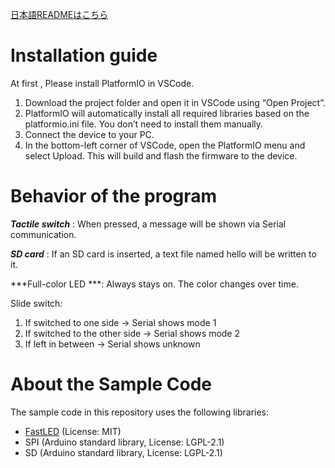 [日本語READMEはこちら](./README.ja.md)

# Installation guide
At first , Please install PlatformIO in VSCode.

1. Download the project folder and open it in VSCode using “Open Project”.
2. PlatformIO will automatically install all required libraries based on the platformio.ini file. You don’t need to install them manually.
3. Connect the device to your PC.
4. In the bottom-left corner of VSCode, open the PlatformIO menu and select Upload. This will build and flash the firmware to the device.

# Behavior of the program

***Tactile switch*** : When pressed, a message will be shown via Serial communication.

***SD card*** : If an SD card is inserted, a text file named hello will be written to it.

***Full-color LED ***: Always stays on. The color changes over time.

Slide switch:

  1. If switched to one side → Serial shows mode 1
  2. If switched to the other side → Serial shows mode 2
  3. If left in between → Serial shows unknown

# About the Sample Code

The sample code in this repository uses the following libraries:

- [FastLED](https://github.com/FastLED/FastLED) (License: MIT)
- SPI (Arduino standard library, License: LGPL-2.1)
- SD (Arduino standard library, License: LGPL-2.1)
